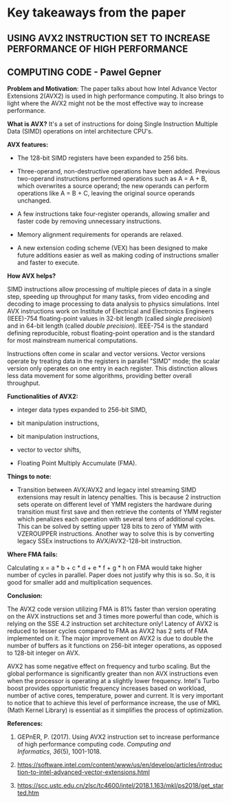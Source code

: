 **Key takeaways from the paper**
================================

USING AVX2 INSTRUCTION SET TO INCREASE PERFORMANCE OF HIGH PERFORMANCE
----------------------------------------------------------------------

COMPUTING CODE - Pawel Gepner
-----------------------------

**Problem and Motivation**: The paper talks about how Intel Advance
Vector Extensions 2(AVX2) is used in high performance computing. It also
brings to light where the AVX2 might not be the most effective way to
increase performance.

**What is AVX?** It's a set of instructions for doing Single Instruction
Multiple Data (SIMD) operations on intel architecture CPU's.

**AVX features:**

-   The 128-bit SIMD registers have been expanded to 256 bits.

-   Three-operand, non-destructive operations have been added. Previous
    two-operand instructions performed operations such as A = A + B,
    which overwrites a source operand; the new operands can perform
    operations like A = B + C, leaving the original source operands
    unchanged.

-   A few instructions take four-register operands, allowing smaller and
    faster code by removing unnecessary instructions.

-   Memory alignment requirements for operands are relaxed.

-   A new extension coding scheme (VEX) has been designed to make future
    additions easier as well as making coding of instructions smaller
    and faster to execute.

**How AVX helps?**

SIMD instructions allow processing of multiple pieces of data in a
single step, speeding up throughput for many tasks, from video encoding
and decoding to image processing to data analysis to physics
simulations. Intel AVX instructions work on Institute of Electrical and
Electronics Engineers (IEEE)-754 floating-point values in 32-bit length
(called *single precision*) and in 64-bit length (called *double
precision*). IEEE-754 is the standard defining reproducible, robust
floating-point operation and is the standard for most mainstream
numerical computations.

Instructions often come in scalar and vector versions. Vector versions
operate by treating data in the registers in parallel \"SIMD\" mode; the
scalar version only operates on one entry in each register. This
distinction allows less data movement for some algorithms, providing
better overall throughput.

**Functionalities of AVX2:**

-   integer data types expanded to 256-bit SIMD,

-   bit manipulation instructions,

-   bit manipulation instructions,

-   vector to vector shifts,

-   Floating Point Multiply Accumulate (FMA).

**Things to note:**

-   Transition between AVX/AVX2 and legacy intel streaming SIMD
    extensions may result in latency penalties. This is because 2
    instruction sets operate on different level of YMM registers the
    hardware during transition must first save and then retrieve the
    contents of YMM register which penalizes each operation with several
    tens of additional cycles. This can be solved by setting upper 128
    bits to zero of YMM with VZEROUPPER instructions. Another way to
    solve this is by converting legacy SSEx instructions to
    AVX/AVX2-128-bit instruction.

**Where FMA fails:**

Calculating x = a \* b + c \* d + e \* f + g \* h on FMA would take
higher number of cycles in parallel. Paper does not justify why this is
so. So, it is good for smaller add and multiplication sequences.

**Conclusion:**

The AVX2 code version utilizing FMA is 81% faster than version operating
on the AVX instructions set and 3 times more powerful than code, which
is relying on the SSE 4.2 instruction set architecture only! Latency of
AVX2 is reduced to lesser cycles compared to FMA as AVX2 has 2 sets of
FMA implemented on it. The major improvement on AVX2 is due to double
the number of buffers as it functions on 256-bit integer operations, as
opposed to 128-bit integer on AVX.

AVX2 has some negative effect on frequency and turbo scaling. But the
global performance is significantly greater than non AVX instructions
even when the processor is operating at a slightly lower frequency.
Intel's Turbo boost provides opportunistic frequency increases based on
workload, number of active cores, temperature, power and current. It is
very important to notice that to achieve this level of performance
increase, the use of MKL (Math Kernel Library) is essential as it
simplifies the process of optimization.

**References:**

1.  GEPnER, P. (2017). Using AVX2 instruction set to increase
    performance of high performance computing code. *Computing and
    Informatics*, *36*(5), 1001-1018.

2.  <https://software.intel.com/content/www/us/en/develop/articles/introduction-to-intel-advanced-vector-extensions.html>

3.  <https://scc.ustc.edu.cn/zlsc/tc4600/intel/2018.1.163/mkl/ps2018/get_started.htm>
